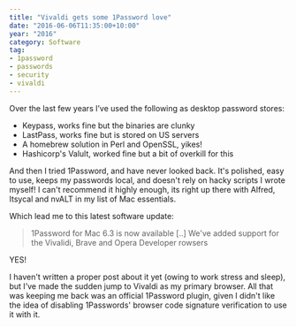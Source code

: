 ```yaml
---
title: "Vivaldi gets some 1Password love"
date: "2016-06-06T11:35:00+10:00"
year: "2016"
category: Software
tag:
- 1password
- passwords
- security
- vivaldi
---
```

Over the last few years I’ve used the following as desktop password stores:

* Keypass, works fine but the binaries are clunky
* LastPass, works fine but is stored on US servers
* A homebrew solution in Perl and OpenSSL, yikes!
* Hashicorp's Valult, worked fine but a bit of overkill for this

And then I tried 1Password, and have never looked back. It's polished, easy to use, keeps my passwords local, and doesn't rely on hacky scripts I wrote myself! I can't recommend it highly enough, its right up there with Alfred, Itsycal and nvALT in my list of Mac essentials.

Which lead me to this latest software update:

> 1Password for Mac 6.3 is now available [..]
> We've added support for the Vivalidi, Brave and Opera Developer rowsers

YES!

I haven't written a proper post about it yet (owing to work stress and sleep), but I’ve made the sudden jump to Vivaldi as my primary browser. All that was keeping me back was an official 1Password plugin, given I didn't like the idea of disabling 1Passwords' browser code signature verification to use it with it.


